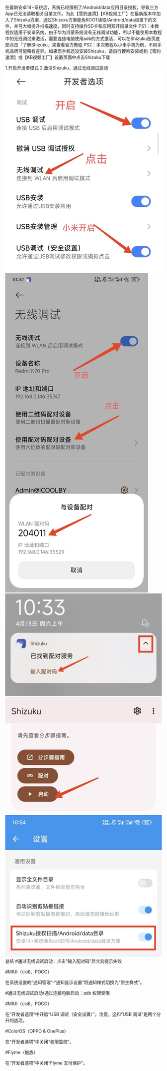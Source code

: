 在最新安卓14+系统后，系统已经限制了/Android/data应用目录授权，导致三方App已无法读取相关目录文件。为此【雪豹速清】【KB视频工厂】在最新版本中加入了Shizuku方案，通过Shizuku方案能免ROOT读取/Android/data目录下的文件，并可大幅提升扫描速度，同时支持操作SD卡和应用双开目录文件
PS1：本教程仅适用于安卓系统，由于华为鸿蒙系统没有无线调试功能，所以不能使用本教程中的无线调试来激活，需要连接电脑使用adb的方式激活，可以在Shizuku首页底部点击「了解Shizuku」来查看官方教程
PS2：本次教程以小米手机为例，不同手机品牌可能略有差异。如果您手机还没安装Shizuku，请自行搜索安装或到【雪豹速清】或【KB视频工厂】设置页面中点击Shizuku下载

1.开启开发者模式
2.激活Shizuku，通过无线调试启动
![7bd32587bbe6be39e5c1e8b451115fd6.image.png|400](00_sync/ZZ瞎写/安卓data访问限制怎么解除（Android14解锁data目录）/安卓data访问限制怎么解除（Android14解锁data目录）/7bd32587bbe6be39e5c1e8b451115fd6.image.png)
![b3104a03ba673d67f147a8bb66860f3e.image.png](00_sync/ZZ瞎写/安卓data访问限制怎么解除（Android14解锁data目录）/安卓data访问限制怎么解除（Android14解锁data目录）/b3104a03ba673d67f147a8bb66860f3e.image.png)
![f1c185efd9df6316e3a49169c84d97b0.image.png](00_sync/ZZ瞎写/安卓data访问限制怎么解除（Android14解锁data目录）/安卓data访问限制怎么解除（Android14解锁data目录）/f1c185efd9df6316e3a49169c84d97b0.image.png)
![5c99f754743f97bcd43c6353eca2a13c.image.png](00_sync/ZZ瞎写/安卓data访问限制怎么解除（Android14解锁data目录）/安卓data访问限制怎么解除（Android14解锁data目录）/5c99f754743f97bcd43c6353eca2a13c.image.png)
![4c27ada67ac13f42c680fa7de9271a88.image.png](00_sync/ZZ瞎写/安卓data访问限制怎么解除（Android14解锁data目录）/安卓data访问限制怎么解除（Android14解锁data目录）/4c27ada67ac13f42c680fa7de9271a88.image.png)
总结
#通过无线调试启动：点击“输入配对码”后立刻提示失败

#MIUI（小米、POCO）

在系统设置的“通知管理”-“通知显示设置”将通知样式切换为“原生样式”。

#通过无线调试启动/通过连接电脑启动：adb 权限受限

#MIUI（小米、POCO）

在“开发者选项”中开启“USB 调试（安全设置）”。注意，这和“USB 调试”是两个分开的选项。

#ColorOS（OPPO & OnePlus）

在“开发者选项”中关闭“权限监控”。

#Flyme（魅族）

在“开发者选项”中关闭“Flyme 支付保护”。